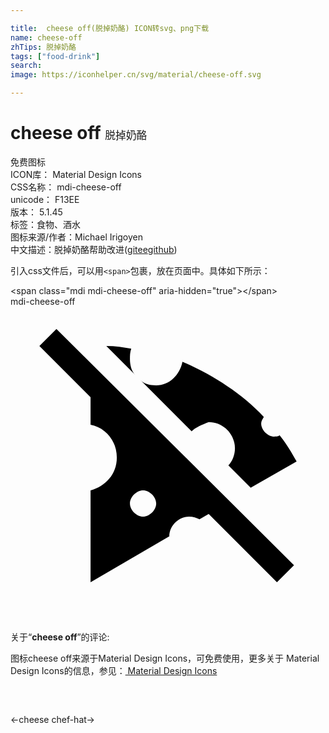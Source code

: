 ```yaml
---

title:  cheese off(脱掉奶酪) ICON转svg、png下载
name: cheese-off
zhTips: 脱掉奶酪
tags: ["food-drink"]
search: 
image: https://iconhelper.cn/svg/material/cheese-off.svg

---
```


# cheese off  <small style="font-size: 60%;font-weight: 100">脱掉奶酪</small>


<div class="detail-page">
<p>
<span><span class="badge-success badge">免费图标</span> </span>
<br/>
<span>
ICON库：
<span class="badge-secondary badge">Material Design Icons</span> 
</span>
<br/>
<span>
CSS名称：
<span class="badge-secondary badge">mdi-cheese-off</span> 
</span>
<br/>
<span>
unicode：
<span class="badge-secondary badge">F13EE</span> 
<copy-btn content='F13EE' btn-title=""></copy-btn>
<copy-btn :content='String.fromCodePoint(parseInt("F13EE", 16))' btn-title="复制U"></copy-btn>
</span>
<br/>
<span>
版本：
<span class="badge-secondary badge">5.1.45</span> 
</span><br/><span>标签：<span class="badge-light badge"><router-link to="/tags/food-drink.html">食物、酒水</router-link></span></span>
<br/>
<span>图标来源/作者：<span class="badge-light badge">Michael Irigoyen</span></span> 
<br/>
<span class="zh-detail">中文描述：<span class="badge-primary badge">脱掉奶酪</span><span class="help-link"><span>帮助改进</span>(<a href="https://gitee.com/liuwave/icon-helper/edit/master/json/material/cheese-off.json" target="_blank" rel="noopener noreferrer">gitee</a><a href="https://github.com/liuwave/icon-helper/edit/master/json/material/cheese-off.json" target="_blank" rel="noopener noreferrer">github</a></span>)</span><br/>
</p>
</div>
<div class="alert alert-dark">
  <i class="mdi mdi-cheese-off mdi-48px"></i>
  <i class="mdi mdi-cheese-off mdi-36px"></i>
  <i class="mdi mdi-cheese-off mdi-24px"></i>
  <i class="mdi mdi-cheese-off mdi-18px"></i>
</div>
<div>
  <p>引入css文件后，可以用<code>&lt;span&gt;</code>包裹，放在页面中。具体如下所示：    
  </p>
  <div class="alert alert-primary" style="font-size: 14px">
    &lt;span class="mdi mdi-cheese-off" aria-hidden="true"&gt;&lt;/span&gt;
    <copy-btn content='<span class="mdi mdi-cheese-off" aria-hidden="true"></span>'></copy-btn>
  </div>
  <div class="alert alert-secondary">
    <i class="mdi mdi-cheese-off"
    style="font-size: 24px"
    aria-hidden="true"></i> mdi-cheese-off
    <copy-btn content="mdi-cheese-off" btn-title="复制图标名称"></copy-btn>
  </div>
</div>
<div id="svg" class="svg-wrap">
<svg xmlns="http://www.w3.org/2000/svg" viewBox="0 0 24 24"><path d="M3.5 1.7L2.2 3L6.1 6.9V9C7.2 9.2 8.1 10.2 8.1 11.5S7.2 13.7 6.1 14V21L12.1 17.5C12.1 16.7 12.8 16 13.6 16C13.9 16 14.2 16.1 14.4 16.2L15.1 15.8L20.3 21L21.6 19.7L3.5 1.7M10.1 16C9.6 16 9.1 15.5 9.1 15S9.6 14 10.1 14 11.1 14.5 11.1 15 10.6 16 10.1 16M13.8 9.5L9.9 5.6C10.2 5.9 10.6 6 11.1 6C12.1 6 12.9 5.2 13.1 4.2C15.4 5.2 17.6 6.6 19.3 8.4C19.2 8.6 19.1 8.7 19.1 8.9C19.1 9.4 19.6 9.9 20.1 9.9C20.3 9.9 20.4 9.9 20.5 9.8C21 10.4 21.4 11.1 21.8 11.8L18.3 13.8L16.6 12.1C16.9 11.8 17.1 11.3 17.1 10.8C17.1 9.7 16.2 8.8 15.1 8.8C14.6 9 14.1 9.2 13.8 9.5M9.5 5.2L7.3 3C8 3 8.6 3.1 9.2 3.2C9.1 3.5 9.1 3.7 9.1 4C9.1 4.4 9.2 4.9 9.5 5.2Z" /></svg>
</div>
<detail full-name='mdi-cheese-off'></detail>
<div class="icon-detail__container">
<p>关于“<b>cheese off</b>”的评论:</p>
</div>
<Vssue title="关于“cheese off”的评论" />    
<div><p>图标cheese off来源于Material Design Icons，可免费使用，更多关于 Material Design Icons的信息，参见：<a target="_blank" href="https://iconhelper.cn/material.html"> Material Design Icons</a>
</p></div>

<div style="padding:2rem 0 " class="page-nav"><p class="inner"><span class="prev">←<router-link to="/icon/cheese.html">cheese</router-link></span> <span class="next"><router-link to="/icon/chef-hat.html">chef-hat</router-link>→</span></p></div>

